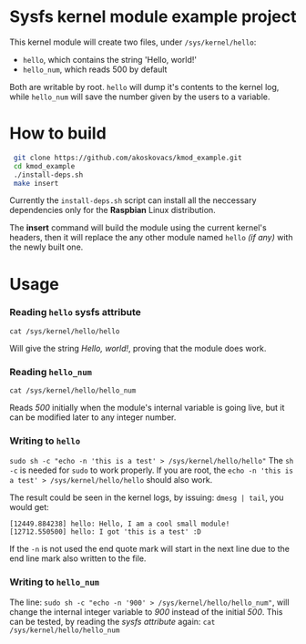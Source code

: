 # Sysfs kernel module example project
This kernel module will create two files, under `/sys/kernel/hello`:
  * `hello`, which contains the string 'Hello, world!'
  * `hello_num`, which reads 500 by default

Both are writable by root. `hello` will dump it's contents to the kernel log, while `hello_num` will 
save the number given by the users to a variable.

# How to build
```sh
 git clone https://github.com/akoskovacs/kmod_example.git
 cd kmod_example
 ./install-deps.sh
 make insert
```

Currently the `install-deps.sh` script can install all the neccessary dependencies only for the **Raspbian** Linux distribution.

The __insert__ command will build the module using the current kernel's headers, then it will replace the any other module
named `hello` _(if any)_ with the newly built one.

# Usage
### Reading `hello` sysfs attribute
`cat /sys/kernel/hello/hello`

Will give the string _Hello, world!_, proving that the module does work.

### Reading `hello_num`
`cat /sys/kernel/hello/hello_num`

Reads _500_ initially when the module's internal variable is going live, but it can be modified later to any integer number.

### Writing to `hello`
`sudo sh -c "echo -n 'this is a test' > /sys/kernel/hello/hello"`
The `sh -c` is needed for `sudo` to work properly. If you are root, the `echo -n 'this is a test' > /sys/kernel/hello/hello` should also work.

The result could be seen in the kernel logs, by issuing:
`dmesg | tail`, you would get:
```
[12449.884238] hello: Hello, I am a cool small module!
[12712.550500] hello: I got 'this is a test' :D
```
If the `-n` is not used the end quote mark will start in the next line due to the end line mark also written to the file.

### Writing to `hello_num`
The line: `sudo sh -c "echo -n '900' > /sys/kernel/hello/hello_num"`, will change the internal integer
variable to _900_ instead of the initial _500_. This can be tested, by reading the _sysfs attribute_ again:
`cat /sys/kernel/hello/hello_num`

